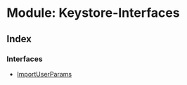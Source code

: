 # Module: Keystore-Interfaces

## Index

### Interfaces

- [ImportUserParams](../interfaces/keystore_interfaces.importuserparams)
